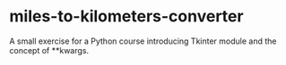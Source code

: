 # miles-to-kilometers-converter

A small exercise for a Python course introducing Tkinter module and 
the concept of **kwargs.